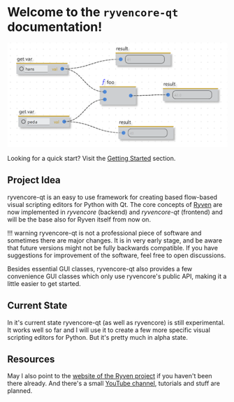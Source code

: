 # Welcome to the `ryvencore-qt` documentation!

![](ryvencore_screenshot1.png)

Looking for a quick start? Visit the [Getting Started](/getting_started/) section.

## Project Idea

ryvencore-qt is an easy to use framework for creating based flow-based visual scripting editors for Python with Qt. The core concepts of [Ryven](https://github.com/leon-thomm/ryven) are now implemented in *ryvencore* (backend) and *ryvencore-qt* (frontend) and will be the base also for Ryven itself from now on.

!!! warning
    ryvencore-qt is not a professional piece of software and sometimes there are major changes. It is in very early stage, and be aware that future versions might not be fully backwards compatible. If you have suggestions for improvement of the software, feel free to open discussions.

Besides essential GUI classes, ryvencore-qt also provides a few convenience GUI classes which only use ryvencore's public API, making it a little easier to get started.

## Current State

In it's current state ryvencore-qt (as well as ryvencore) is still experimental. It works well so far and I will use it to create a few more specific visual scripting editors for Python. But it's pretty much in alpha state.

## Resources

May I also point to the [website of the Ryven project](https://ryven.org) if you haven't been there already. And there's a small [YouTube channel](https://www.youtube.com/channel/UCfpqNAOXv35bj_j_E_OyR_A), tutorials and stuff are planned.